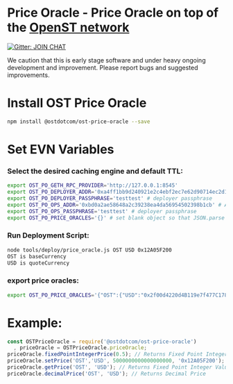 # Price Oracle - Price Oracle on top of the [OpenST network](https://simpletoken.org)

[![Gitter: JOIN CHAT](https://img.shields.io/badge/gitter-JOIN%20CHAT-brightgreen.svg)](https://gitter.im/OpenSTFoundation/SimpleToken)

We caution that this is early stage software and under heavy ongoing development and improvement. Please report bugs and suggested improvements.

# Install OST Price Oracle

```bash
npm install @ostdotcom/ost-price-oracle --save
```

# Set EVN Variables

### Select the desired caching engine and default TTL:
```bash
export OST_PO_GETH_RPC_PROVIDER='http://127.0.0.1:8545'
export OST_PO_DEPLOYER_ADDR='0xa4ff1bb9d240921e2c4ebf2ec7e62d90714ec2d1' # An Address having balance
export OST_PO_DEPLOYER_PASSPHRASE='testtest' # deployer passphrase
export OST_PO_OPS_ADDR='0xbd0a2ae58648a2c39238ea4da56954502398b1cb' # An Address having balance
export OST_PO_OPS_PASSPHRASE='testtest' # deployer passphrase
export OST_PO_PRICE_ORACLES='{}' # set blank object so that JSON.parse doesn't break
```

### Run Deployment Script:
```bash
node tools/deploy/price_oracle.js OST USD 0x12A05F200
OST is baseCurrency
USD is quoteCurrency
```

### export price oracles:
```bash
export OST_PO_PRICE_ORACLES='{"OST":{"USD":"0x2f00d4220d4B119e7f477C178bEd5932492eE3dF"}}'
```

# Example:
```js
const OSTPriceOracle = require('@ostdotcom/ost-price-oracle')
  , priceOracle = OSTPriceOracle.priceOracle;
priceOracle.fixedPointIntegerPrice(0.5); // Returns Fixed Point Integer
priceOracle.setPrice('OST','USD', 5000000000000000000, '0x12A05F200'); // Set Fixed point integer in Wei unit
priceOracle.getPrice('OST', 'USD'); // Returns Fixed Point Integer Value
priceOracle.decimalPrice('OST', 'USD'); // Returns Decimal Price
```